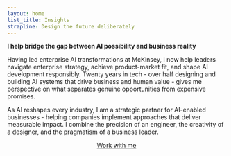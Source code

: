 ```yaml
---
layout: home
list_title: Insights
strapline: Design the future deliberately
---
```


**I help bridge the gap between AI possibility and business reality**

Having led enterprise AI transformations at McKinsey, I now help leaders navigate enterprise strategy, achieve product-market fit, and shape AI development responsibly. Twenty years in tech - over half designing and building AI systems that drive business and human value - gives me perspective on what separates genuine opportunities from expensive promises.

As AI reshapes every industry, I am a strategic partner for AI-enabled businesses - helping companies implement approaches that deliver measurable impact. I combine the precision of an engineer, the creativity of a designer, and the pragmatism of a business leader.

<p style="text-align: center;"><a class="button" href="./work-with-me" target="_blank">Work with me</a></p>